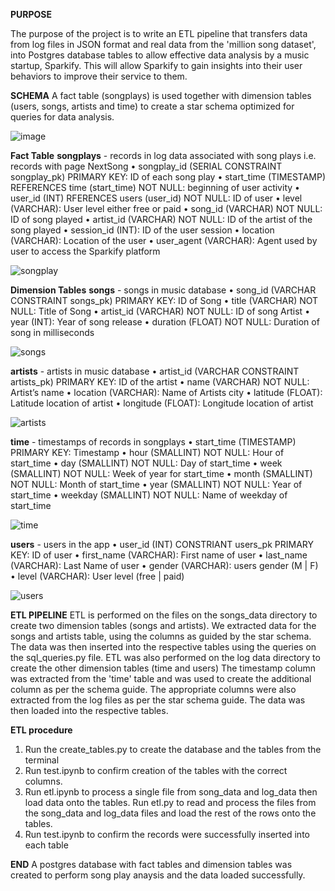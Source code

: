 
**PURPOSE**

The purpose of the project is to write an ETL pipeline that transfers data from log files in JSON format and real data from the 'million song dataset', into Postgres database tables to allow effective data analysis by a music startup, Sparkify. This will allow Sparkify to gain insights into their user behaviors to improve their service to them.

**SCHEMA**
A fact table (songplays) is used together with dimension tables (users, songs, artists and time) to create a star schema optimized for queries for data analysis.

![image](https://user-images.githubusercontent.com/116004104/197465221-4a14d0d6-bb2c-4aa0-9004-1db8d3d71363.png)



**Fact Table**
**songplays** - records in log data associated with song plays i.e. records with page NextSong
•	songplay_id (SERIAL CONSTRAINT songplay_pk) PRIMARY KEY: ID of each song play
•	start_time (TIMESTAMP) REFERENCES time (start_time) NOT NULL: beginning of user activity
•	user_id (INT) RFERENCES users (user_id) NOT NULL: ID of user
•	level (VARCHAR): User level either free or paid
•	song_id (VARCHAR) NOT NULL: ID of song played
•	artist_id (VARCHAR) NOT NULL: ID of the artist of the song played
•	session_id (INT): ID of the user session
•	location (VARCHAR): Location of the user
•	user_agent (VARCHAR): Agent used by user to access the Sparkify platform

![songplay](https://user-images.githubusercontent.com/116004104/197466106-40891804-4c14-40d1-87f0-80cdbd96c588.png)

 
**Dimension Tables**
**songs** - songs in music database
•	song_id (VARCHAR CONSTRAINT songs_pk) PRIMARY KEY: ID of Song
•	title (VARCHAR) NOT NULL: Title of Song
•	artist_id (VARCHAR) NOT NULL: ID of song Artist
•	year (INT): Year of song release
•	duration (FLOAT) NOT NULL: Duration of song in milliseconds
 
![songs](https://user-images.githubusercontent.com/116004104/197466129-a95aa62d-7568-4d90-805b-2cf0ccd0c219.png)



**artists** - artists in music database
•	artist_id (VARCHAR CONSTRAINT artists_pk) PRIMARY KEY: ID of the artist
•	name (VARCHAR) NOT NULL: Artist’s name
•	location (VARCHAR): Name of Artists city
•	latitude (FLOAT): Latitude location of artist
•	longitude (FLOAT): Longitude location of artist
 
![artists](https://user-images.githubusercontent.com/116004104/197466159-dbd2d61c-482b-48a9-b84d-c3c84d89e33a.png)

**time** - timestamps of records in songplays 
•	start_time (TIMESTAMP) PRIMARY KEY: Timestamp
•	hour (SMALLINT) NOT NULL: Hour of start_time
•	day (SMALLINT) NOT NULL: Day of start_time
•	week (SMALLINT) NOT NULL: Week of year for start_time
•	month (SMALLINT) NOT NULL: Month of start_time
•	year (SMALLINT) NOT NULL: Year of start_time
•	weekday (SMALLINT) NOT NULL: Name of weekday of start_time

 ![time](https://user-images.githubusercontent.com/116004104/197466190-c7dd5084-cef2-4beb-b580-6986cb02c029.png)

**users** - users in the app
•	user_id (INT) CONSTRIANT users_pk PRIMARY KEY: ID of user
•	first_name (VARCHAR): First name of user
•	last_name (VARCHAR): Last Name of user
•	gender (VARCHAR): users gender (M | F)
•	level (VARCHAR): User level (free | paid)

 ![users](https://user-images.githubusercontent.com/116004104/197466204-b593d7c2-3425-4a6b-a649-ad7b292f4706.png)


**ETL PIPELINE**
ETL is performed on the files on the songs_data directory to create two dimension tables (songs and artists).
We extracted data for the songs and artists table, using the columns as guided by the star schema.
The data was then inserted into the respective tables using the queries on the sql_queries.py file.
ETL was also performed on the log data directory to create the other dimension tables (time and users)
The timestamp column was extracted from the 'time' table and was used to create the additional column as per the schema guide.
The appropriate columns were also extracted from the log files as per the star schema guide.
The data was then loaded into the respective tables.

**ETL procedure**
1. Run the create_tables.py to create the database and the tables from the terminal
2. Run test.ipynb to confirm creation of the tables with the correct columns.
3. Run etl.ipynb to process a single file from song_data and log_data then load data onto the tables. Run etl.py to read and process the files from the song_data and log_data files and load the rest of the rows onto the tables.
4. Run test.ipynb to confirm the records were successfully inserted into each table


**END**
A postgres database with fact tables and dimension tables was created to perform song play anaysis and the data loaded successfully.









